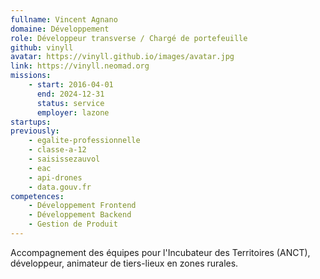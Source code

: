 ```yaml
---
fullname: Vincent Agnano
domaine: Développement
role: Développeur transverse / Chargé de portefeuille
github: vinyll
avatar: https://vinyll.github.io/images/avatar.jpg
link: https://vinyll.neomad.org
missions:
    - start: 2016-04-01
      end: 2024-12-31
      status: service
      employer: lazone
startups:
previously:
    - egalite-professionnelle
    - classe-a-12
    - saisissezauvol
    - eac
    - api-drones
    - data.gouv.fr
competences:
    - Développement Frontend
    - Développement Backend
    - Gestion de Produit
---
```


Accompagnement des équipes pour l'Incubateur des Territoires (ANCT), développeur, animateur de tiers-lieux en zones rurales.
